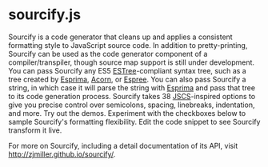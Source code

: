 # sourcify.js

Sourcify is a code generator that cleans up and applies a consistent formatting style to JavaScript source code. In addition to pretty-printing, Sourcify can be used as the code generator component of a compiler/transpiler, though source map support is still under development. You can pass Sourcify any ES5 [ESTree](https://github.com/estree/estree/)-compliant syntax tree, such as a tree created by [Esprima](https://github.com/jquery/esprima), [Acorn](https://github.com/ternjs/acorn), or [Espree](https://github.com/eslint/espree). You can also pass Sourcify a string, in which case it will parse the string with [Esprima](https://github.com/jquery/esprima) and pass that tree to its code generation process. Sourcify takes 38 [JSCS](https://github.com/jscs-dev/node-jscs)-inspired options to give you precise control over semicolons, spacing, linebreaks, indentation, and more. Try out the demos. Experiment with the checkboxes below to sample Sourcify's formatting flexibility. Edit the code snippet to see Sourcify transform it live.

For more on Sourcify, including a detail documentation of its API, visit http://zjmiller.github.io/sourcify/.
